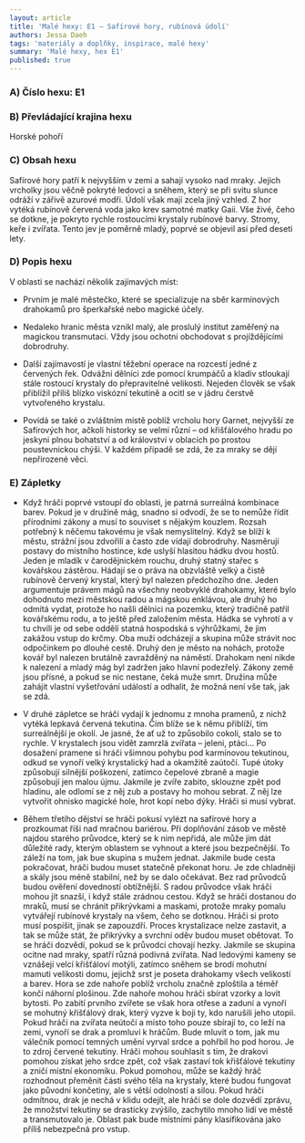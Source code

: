 ```yaml
---
layout: article
title: 'Malé hexy: E1 – Safírové hory, rubínová údolí'
authors: Jessa Daeh
tags: 'materiály a doplňky, inspirace, malé hexy'
summary: 'Malé hexy, hex E1'
published: true
---
```


### A) Číslo hexu: E1

### B) Převládající krajina hexu

Horské pohoří

### C) Obsah hexu

Safírové hory patří k nejvyšším v zemi a sahají vysoko nad mraky. Jejich vrcholky jsou věčně pokryté ledovci a sněhem, který se při svitu slunce odráží v zářivě azurové modři. Údolí však mají zcela jiný vzhled. Z hor vytéká rubínově červená voda jako krev samotné matky Gaii. Vše živé, čeho se dotkne, je pokryto rychle rostoucími krystaly rubínové barvy. Stromy, keře i zvířata. Tento jev je poměrně mladý, poprvé se objevil asi před deseti lety.

### D) Popis hexu

V oblasti se nachází několik zajímavých míst:

- Prvním je malé městečko, které se specializuje na sběr karmínových drahokamů pro šperkařské nebo magické účely.

- Nedaleko hranic města vznikl malý, ale proslulý institut zaměřený na magickou transmutaci. Vždy jsou ochotni obchodovat s projíždějícími dobrodruhy. 

- Další zajímavostí je vlastní těžební operace na rozcestí jedné z červených řek. Odvážní dělníci zde pomocí krumpáčů a kladiv stloukají stále rostoucí krystaly do přepravitelné velikosti. Nejeden člověk se však přiblížil příliš blízko viskózní tekutině a ocitl se v jádru čerstvě vytvořeného krystalu. 

- Povídá se také o zvláštním místě poblíž vrcholu hory Garnet, nejvyšší ze Safírových hor, ačkoli historky se velmi různí – od křišťálového hradu po jeskyni plnou bohatství a od království v oblacích po prostou poustevnickou chýši. V každém případě se zdá, že za mraky se dějí nepřirozené věci.

### E) Zápletky

- Když hráči poprvé vstoupí do oblasti, je patrná surreálná kombinace barev. Pokud je v družině mág, snadno si odvodí, že se to nemůže řídit přírodními zákony a musí to souviset s nějakým kouzlem. Rozsah potřebný k něčemu takovému je však nemyslitelný. Když se blíží k městu, strážní jsou zdvořilí a často zde vídají dobrodruhy. Nasměrují postavy do místního hostince, kde uslyší hlasitou hádku dvou hostů. Jeden je mladík v čarodějnickém rouchu, druhý statný stařec s kovářskou zástěrou. Hádají se o práva na obzvláště velký a čistě rubínově červený krystal, který byl nalezen předchozího dne. Jeden argumentuje právem mágů na všechny neobvyklé drahokamy, které bylo dohodnuto mezi městskou radou a mágskou enklávou, ale druhý ho odmítá vydat, protože ho našli dělníci na pozemku, který tradičně patřil kovářskému rodu, a to ještě před založením města. Hádka se vyhrotí a v tu chvíli je od sebe oddělí statná hospodská s výhrůžkami, že jim zakážou vstup do krčmy. Oba muži odcházejí a skupina může strávit noc odpočinkem po dlouhé cestě. Druhý den je město na nohách, protože kovář byl nalezen brutálně zavražděný na náměstí. Drahokam není nikde k nalezení a mladý mág byl zadržen jako hlavní podezřelý. Zákony země jsou přísné, a pokud se nic nestane, čeká muže smrt. Družina může zahájit vlastní vyšetřování událostí a odhalit, že možná není vše tak, jak se zdá.

- V druhé zápletce se hráči vydají k jednomu z mnoha pramenů, z nichž vytéká lepkavá červená tekutina. Čím blíže se k němu přiblíží, tím surreálnější je okolí. Je jasné, že ať už to způsobilo cokoli, stalo se to rychle. V krystalech jsou vidět zamrzlá zvířata – jeleni, ptáci… Po dosažení pramene si hráči všimnou pohybu pod karmínovou tekutinou, odkud se vynoří velký krystalický had a okamžitě zaútočí. Tupé útoky způsobují silnější poškození, zatímco čepelové zbraně a magie způsobují jen malou újmu. Jakmile je zvíře zabito, sklouzne zpět pod hladinu, ale odlomí se z něj zub a postavy ho mohou sebrat. Z něj lze vytvořit ohnisko magické hole, hrot kopí nebo dýky. Hráči si musí vybrat.

- Během třetího dějství se hráči pokusí vylézt na safírové hory a prozkoumat říši nad mračnou bariérou. Při doplňování zásob ve městě najdou starého průvodce, který se k nim nepřidá, ale může jim dát důležité rady, kterým oblastem se vyhnout a které jsou bezpečnější. To záleží na tom, jak bue skupina s mužem jednat. Jakmile bude cesta pokračovat, hráči budou muset statečně překonat horu. Je zde chladněji a skály jsou méně stabilní, než by se dalo očekávat. Bez rad průvodců budou ověření dovedností obtížnější. S radou průvodce však hráči mohou jít snazší, i když stále zrádnou cestou. Když se hráči dostanou do mraků, musí se chránit přikrývkami a maskami, protože mraky pomalu vytvářejí rubínové krystaly na všem, čeho se dotknou. Hráči si proto musí pospíšit, jinak se zapouzdří. Proces krystalizace nelze zastavit, a tak se může stát, že přikrývky a svrchní oděv budou muset obětovat. To se hráči dozvědí, pokud se k průvodci chovají hezky. Jakmile se skupina ocitne nad mraky, spatří různá podivná zvířata. Nad ledovými kameny se vznášejí velcí křišťáloví motýli, zatímco sněhem se brodí mohutní mamuti velikosti domu, jejichž srst je poseta drahokamy všech velikostí a barev. Hora se zde nahoře poblíž vrcholu značně zploštila a téměř končí náhorní plošinou. Zde nahoře mohou hráči sbírat vzorky a lovit bytosti. Po zabití prvního zvířete se však hora otřese a zaduní a vynoří se mohutný křišťálový drak, který vyzve k boji ty, kdo narušili jeho utopii. Pokud hráči na zvířata neútočí a místo toho pouze sbírají to, co leží na zemi, vynoří se drak a promluví k hráčům. Bude mluvit o tom, jak mu válečník pomocí temných umění vyrval srdce a pohřbil ho pod horou. Je to zdroj červené tekutiny. Hráči mohou souhlasit s tím, že drakovi pomohou získat jeho srdce zpět, což však zastaví tok křišťálové tekutiny a zničí místní ekonomiku. Pokud pomohou, může se každý hráč rozhodnout přeměnit části svého těla na krystaly, které budou fungovat jako původní končetiny, ale s větší odolností a silou. Pokud hráči odmítnou, drak je nechá v klidu odejít, ale hráči se dole dozvědí zprávu, že množství tekutiny se drasticky zvýšilo, zachytilo mnoho lidí ve městě a transmutovalo je. Oblast pak bude místními pány klasifikována jako příliš nebezpečná pro vstup.
